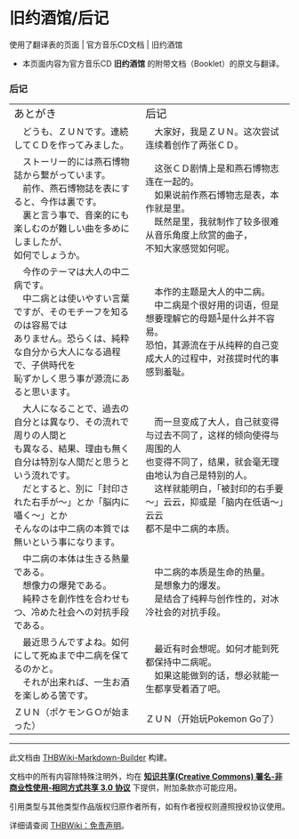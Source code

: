 # 旧约酒馆/后记

<!-- source html: G:\repos\THBWiki-Markdown-Builder\THBWikiMarkdown\Temp\main\e\ed\ns0%3A%E6%97%A7%E7%BA%A6%E9%85%92%E9%A6%86%2F%E5%90%8E%E8%AE%B0.html -->

使用了翻译表的页面 | 官方音乐CD文档 | 旧约酒馆

- 本页面内容为官方音乐CD **旧约酒馆** 的附带文档（Booklet）的原文与翻译。

### 后记

<table><tbody><tr class="tt-content-header" id="后记-1" data-pos="&#91;&quot;\u540e\u8bb0&quot;,1&#93;"><td class="tt-jah" lang="ja"><div class="poem"><big>あとがき</big></div></td><td class="tt-zhh" lang="zh"><div class="poem"><big>后记</big></div></td></tr><tr class="tt-content" id="后记-2" data-pos="&#91;&quot;\u540e\u8bb0&quot;,2&#93;"><td class="tt-ja" lang="ja"><div class="poem">　どうも、ＺＵＮです。連続してＣＤを作ってみました。</div></td><td class="tt-zh" lang="zh"><div class="poem">　大家好，我是ＺＵＮ。这次尝试连续着创作了两张ＣＤ。</div></td></tr><tr class="tt-content" id="后记-3" data-pos="&#91;&quot;\u540e\u8bb0&quot;,3&#93;"><td class="tt-ja" lang="ja"><div class="poem">　ストーリー的には燕石博物誌から繋がっています。<br>　前作、燕石博物誌を表にすると、今作は裏です。<br>　裏と言う事で、音楽的にも楽しむのが難しい曲を多めにしましたが、<br>如何でしょうか。</div></td><td class="tt-zh" lang="zh"><div class="poem">　这张ＣＤ剧情上是和燕石博物志连在一起的。<br>　如果说前作燕石博物志是表，本作就是里。<br>　既然是里，我就制作了较多很难从音乐角度上欣赏的曲子，<br>不知大家感觉如何呢。</div></td></tr><tr class="tt-content" id="后记-4" data-pos="&#91;&quot;\u540e\u8bb0&quot;,4&#93;"><td class="tt-ja" lang="ja"><div class="poem">　今作のテーマは大人の中二病です。<br>　中二病とは使いやすい言葉ですが、そのモチーフを知るのは容易では<br>ありません。恐らくは、純粋な自分から大人になる過程で、子供時代を<br>恥ずかしく思う事が源流にあると思います。</div></td><td class="tt-zh" lang="zh"><div class="poem">　本作的主题是大人的中二病。<br>　中二病是个很好用的词语，但是想要理解它的母题<sup id="cite_ref-1" class="reference"><a href="#cite_note-1">1</a></sup>是什么并不容易。<br>恐怕，其源流在于从纯粹的自己变成大人的过程中，对孩提时代的事<br>感到羞耻。</div></td></tr><tr class="tt-content" id="后记-5" data-pos="&#91;&quot;\u540e\u8bb0&quot;,5&#93;"><td class="tt-ja" lang="ja"><div class="poem">　大人になることで、過去の自分とは異なり、その流れで周りの人間と<br>も異なる、結果、理由も無く自分は特別な人間だと思うという流れです。<br>　だとすると、別に「封印された右手が～」とか「脳内に囁く～」とか<br>そんなのは中二病の本質では無いという事になります。</div></td><td class="tt-zh" lang="zh"><div class="poem">　而一旦变成了大人，自己就变得与过去不同了，这样的倾向使得与周围的人<br>也变得不同了，结果，就会毫无理由地认为自己是特别的人。<br>　这样就能明白，「被封印的右手要～」云云，抑或是「脑内在低语～」云云<br>都不是中二病的本质。</div></td></tr><tr class="tt-content" id="后记-6" data-pos="&#91;&quot;\u540e\u8bb0&quot;,6&#93;"><td class="tt-ja" lang="ja"><div class="poem">　中二病の本体は生きる熱量である。<br>　想像力の爆発である。<br>　純粋さを創作性を合わせもつ、冷めた社会への対抗手段である。</div></td><td class="tt-zh" lang="zh"><div class="poem">　中二病的本质是生命的热量。<br>　是想象力的爆发。<br>　是结合了纯粹与创作性的，对冰冷社会的对抗手段。</div></td></tr><tr class="tt-content" id="后记-7" data-pos="&#91;&quot;\u540e\u8bb0&quot;,7&#93;"><td class="tt-ja" lang="ja"><div class="poem">　最近思うんですよね。如何にして死ぬまで中二病を保てるのかと。<br>　それが出来れば、一生お酒を楽しめる筈です。</div></td><td class="tt-zh" lang="zh"><div class="poem">　最近有时会想呢。如何才能到死都保持中二病呢。<br>　如果这能做到的话，想必就能一生都享受着酒了吧。</div></td></tr><tr class="tt-content-right" id="后记-8" data-pos="&#91;&quot;\u540e\u8bb0&quot;,8&#93;"><td class="tt-jar" lang="ja"><div class="poem">ＺＵＮ（ポケモンＧＯが始まった）</div></td><td class="tt-zhr" lang="zh"><div class="poem">ＺＵＮ（开始玩Pokemon Go了）</div></td></tr></tbody></table>



[^cite_note-1]: motif

  
  

  





---

此文档由 [THBWiki-Markdown-Builder](https://github.com/Delsin-Yu/THBWiki-Markdown-Builder) 构建。

文档中的所有内容除特殊注明外，均在 [**知识共享(Creative Commons) 署名-非商业性使用-相同方式共享 3.0 协议**](https://creativecommons.org/licenses/by-sa/3.0/deed.zh-hans) 下提供，附加条款亦可能应用。

引用类型与其他类型作品版权归原作者所有，如有作者授权则遵照授权协议使用。

详细请查阅 [THBWiki：免责声明](https://thbwiki.cc/THBWiki:%E5%85%8D%E8%B4%A3%E5%A3%B0%E6%98%8E)。

